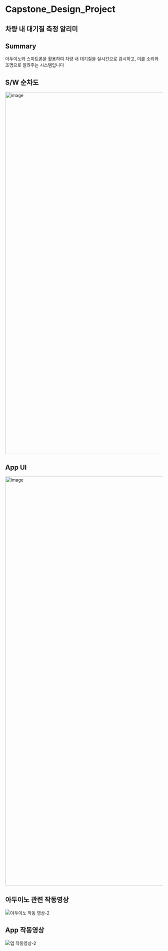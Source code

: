 # Capstone_Design_Project
## 차량 내 대기질 측정 알리미
## Summary
아두이노와 스마트폰을 활용하여 차량 내 대기질을 실시간으로 감시하고, 이를 소리와 조명으로 알려주는 시스템입니다
## S/W 순차도
<img width="1158" alt="image" src="https://github.com/Jche5089/Capstone_Design_Project/assets/74548789/76f9d8ca-3a26-462a-8dd3-58081e4188e3">

## App UI
<img width="1308" alt="image" src="https://github.com/Jche5089/Capstone_Design_Project/assets/74548789/f6cea3a7-5821-4a50-b0ab-f4c9d80b9f3f">

## 아두이노 관련 작동영상
![아두이노 작동 영상-2](https://github.com/Jche5089/Capstone_Design_Project/assets/74548789/56f78511-8f44-4fcf-85b7-02129bd413a6)


## App 작동영상
![앱 작동영상-2](https://github.com/Jche5089/Capstone_Design_Project/assets/74548789/2699983c-3a2f-4502-99f8-4194b16dae2d)

